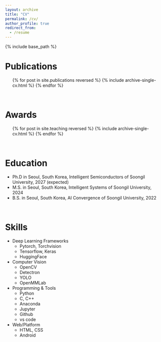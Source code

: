 ```yaml
---
layout: archive
title: "CV"
permalink: /cv/
author_profile: true
redirect_from:
  - /resume
---
```


{% include base_path %}


Publications
======
  <ul>{% for post in site.publications reversed %}
    {% include archive-single-cv.html %}
  {% endfor %}</ul>
  
<!-- Talks
======
  <ul>{% for post in site.talks reversed %}
    {% include archive-single-talk-cv.html  %}
  {% endfor %}</ul> -->

<br>

Awards
======
  <ul>{% for post in site.teaching reversed %}
    {% include archive-single-cv.html %}
  {% endfor %}</ul>
  
<!-- Service and leadership
======
* Currently signed in to 43 different slack teams -->


<br>


Education
======
* Ph.D in Seoul, South Korea, Intelligent Semiconductors of Soongil University, 2027 (expected)
* M.S. in Seoul, South Korea, Intelligent Systems of Soongil University, 2024
* B.S. in Seoul, South Korea, AI Convergence of Soongil University, 2022

<!-- Work experience
======
* Spring 2024: Academic Pages Collaborator
  * GitHub University
  * Duties includes: Updates and improvements to template
  * Supervisor: The Users

* Fall 2015: Research Assistant
  * GitHub University
  * Duties included: Merging pull requests
  * Supervisor: Professor Hub

* Summer 2015: Research Assistant
  * GitHub University
  * Duties included: Tagging issues
  * Supervisor: Professor Git -->


<br>

Skills
======
* Deep Learning Frameworks
  * Pytorch, Torchvision
  * Tensorflow, Keras
  * HuggingFace
* Computer Vision
  * OpenCV
  * Detectron
  * YOLO
  * OpenMMLab
* Programming & Tools
  * Python
  * C, C++
  * Anaconda
  * Jupyter
  * Github
  * vs code
* Web/Platform
  * HTML, CSS
  * Android
